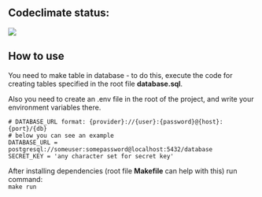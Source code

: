 ## Codeclimate status:
<a href="https://codeclimate.com/github/MisterFlicker/python-project-83/maintainability"><img src="https://api.codeclimate.com/v1/badges/46d6d0a63eea8c47fd64/maintainability" /></a>

## How to use

You need to make table in database - to do this, execute the code for creating tables specified in the root file **database.sql**.

Also you need to create an .env file in the root of the project, and write your environment variables there.  
```
# DATABASE_URL format: {provider}://{user}:{password}@{host}:{port}/{db}
# below you can see an example
DATABASE_URL = postgresql://someuser:somepassword@localhost:5432/database
SECRET_KEY = 'any character set for secret key'
```

After installing dependencies (root file **Makefile** can help with this) run command:  
`make run`
